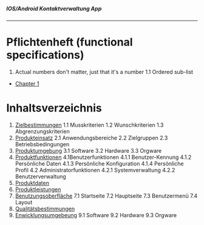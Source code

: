 ##### IOS/Android Kontaktverwaltung App
***
# Pflichtenheft (functional specifications)

1. Actual numbers don't matter, just that it's a number
1.1 Ordered sub-list
* [Chapter 1](#chapter-1)


# Inhaltsverzeichnis
 1. [Zielbestimmungen](#chapter-1)
1.1 Musskriterien
1.2 Wunschkriterien
1.3 Abgrenzungskriterien 
2. [Produkteinsatz](#chapter-2) 
2.1 Anwendungsbereiche
2.2 Zielgruppen
2.3 Betriebsbedingungen
3. [Produktumgebung](#chapter-3)
3.1 Software
3.2 Hardware
3.3 Orgware
4. [Produktfunktionen](#chapter-4)
4.1Benutzerfunktionen
4.1.1 Benutzer-Kennung
4.1.2 Persönliche Daten
4.1.3 Persönliche Konfiguration
4.1.4 Persönliche Profil
4.2 Administratorfunktionen
4.2.1 Systemverwaltung
4.2.2 Benutzerverwaltung
5. [Produktdaten](#chapter-5)
6. [Produktleistungen](#chapter-6)
7. [Benutzungsoberfläche](#chapter-7)
7.1 Startseite
7.2 Hauptseite
7.3 Benutzermenü
7.4 Layout
8. [Qualitätsbestimmungen](#chapter-8)
9. [Enwicklungsumgebeung](#chapter-9)
9.1 Software
9.2 Hardware
9.3 Orgware

